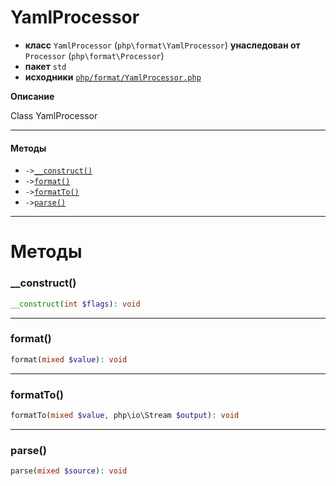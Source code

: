 # YamlProcessor

- **класс** `YamlProcessor` (`php\format\YamlProcessor`) **унаследован от** `Processor` (`php\format\Processor`)
- **пакет** `std`
- **исходники** [`php/format/YamlProcessor.php`](./src/main/resources/JPHP-INF/sdk/php/format/YamlProcessor.php)

**Описание**

Class YamlProcessor

---

#### Методы

- `->`[`__construct()`](#method-__construct)
- `->`[`format()`](#method-format)
- `->`[`formatTo()`](#method-formatto)
- `->`[`parse()`](#method-parse)

---
# Методы

<a name="method-__construct"></a>

### __construct()
```php
__construct(int $flags): void
```

---

<a name="method-format"></a>

### format()
```php
format(mixed $value): void
```

---

<a name="method-formatto"></a>

### formatTo()
```php
formatTo(mixed $value, php\io\Stream $output): void
```

---

<a name="method-parse"></a>

### parse()
```php
parse(mixed $source): void
```